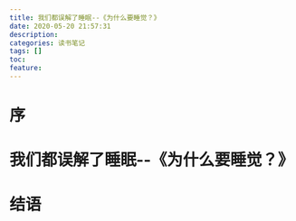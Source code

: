 ```yaml
---
title: 我们都误解了睡眠--《为什么要睡觉？》
date: 2020-05-20 21:57:31
description: 
categories: 读书笔记
tags: [] 
toc: 
feature: 
---
```


# 序
<!-- more -->

# 我们都误解了睡眠--《为什么要睡觉？》

# 结语